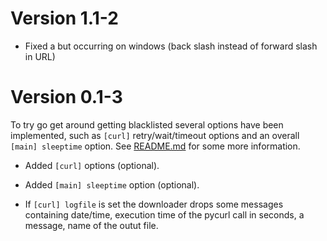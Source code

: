 
# Version 1.1-2

* Fixed a but occurring on windows (back slash instead of forward slash in URL)

# Version 0.1-3

To try go get around getting blacklisted several options have been
implemented, such as `[curl]` retry/wait/timeout options and an
overall `[main] sleeptime` option. See [README.md](README.md) for
some more information.

* Added `[curl]` options (optional).
* Added `[main] sleeptime` option (optional).

* If `[curl] logfile` is set the downloader drops some messages containing
   date/time, execution time of the pycurl call in seconds, a message,
   name of the outut file.
